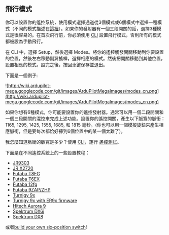 ## 飛行模式 ##

你可以設置你的遙控系統，使用模式選擇通道從3個模式或6個模式中選擇一種模式（不同的模式描述在[這裡](FlightModes.md)）。如果你的發射器有一個三段開關的話，選擇3種模式是很容易的。在首次飛行前，你必須使用 [CLI](CLI.md) 設置飛行模式，否則所有的模式都被設為手動飛行。

在 CLI 中，選擇 Setup，然後選擇 Modes。將你的遙控觸發開關移動到你要設置的位置，然後左右移動副翼搖桿，選擇相應的模式。然後把開關移動到其他位置，設置相應的模式。設完之後，按回車鍵保存並退出。

下面是一個例子:

![http://wiki.ardupilot-mega.googlecode.com/git/images/ArduPilotMegaImages/modes_cn.png](http://wiki.ardupilot-mega.googlecode.com/git/images/ArduPilotMegaImages/modes_cn.png)

如果你想有6種模式，你可能要設置你的遙控發射器。通常可以用一個二段開關和一個三段開關的混控來完成上述功能。設置你的遙控開關，產生以下脈寬的脈衝：1165, 1295, 1425, 1555, 1685, 和 1815 毫秒。(你也可以用一個模擬旋鈕來產生相應脈衝，但是要每次都恰好擰到6個位置中的某一個太難了)。

我怎麼知道脈衝的脈寬是多少？使用 [CLI](CLI.md)，運行 [遙控測試](RCinput.md)。

下面是在不同遙控系統上的一些設置教程：
  * [JR9303](http://diydrones.com/profiles/blogs/how-to-program-6-flight-modes)
  * [JR X2720](http://diydrones.com/forum/topics/six-flight-modes-can-be-done)
  * [Futaba T8FG](http://diydrones.com/profiles/blogs/acmapm-futaba-t8fg-super-mode)
  * [Futaba T6EX](http://diydrones.com/profiles/blogs/four-modes-switch-for-futaba)
  * [Futaba 12fg](http://diydrones.com/profiles/blog/show?id=705844%3ABlogPost%3A371155)
  * [Futaba 9ZAP/ZHP](http://diydrones.com/profiles/blogs/flight-mode-switching-on-a)
  * [Turnigy 9x](http://diydrones.com/profiles/blogs/mode-switch-setup-for-turnigy-1)
  * [Turnigy 9x with ER9x firmware](http://diydrones.com/profiles/blogs/mode-switch-setup-for-turnigy)
  * [Hitech Aurora 9](http://www.diydrones.com/forum/topics/quad-goes-to-full-throttle?commentId=705844%3AComment%3A374944)
  * [Spektrum DX6i](http://www.diydrones.com/profiles/blogs/5-flying-modes-with-a-spektrum)
  * [Spektrum DX8](http://diydrones.com/profiles/blogs/setting-up-the-spektrum-dx-8)

或者[build your own six-position switch](http://diydrones.com/profiles/blogs/6-position-mode-switch-for-apm)!